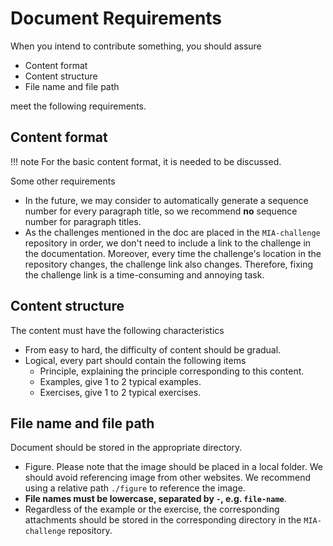 # Document Requirements

When you intend to contribute something, you should assure

- Content format
- Content structure
- File name and file path

meet the following requirements.

## Content format

!!! note 
    For the basic content format, it is needed to be discussed.

Some other requirements

- In the future, we may consider to automatically generate a sequence number for every paragraph title, so we recommend **no** sequence number for paragraph titles.
- As the challenges mentioned in the doc are placed in the `MIA-challenge` repository in order, we don't need to include a link to the challenge in the documentation. Moreover, every time the challenge's location in the repository changes, the challenge link also changes. Therefore, fixing the challenge link is a time-consuming and annoying task.

## Content structure

The content must have the following characteristics

- From easy to hard, the difficulty of content should be gradual.
- Logical, every part should contain the following items
  - Principle, explaining the principle corresponding to this content.
  - Examples, give 1 to 2 typical examples.
  - Exercises, give 1 to 2 typical exercises.

## File name and file path

Document should be stored in the appropriate directory.

- Figure. Please note that the image should be placed in a local folder. We should avoid referencing image from other websites. We recommend using a relative path `./figure` to reference the image.
- **File names must be lowercase, separated by `-`, e.g. `file-name`**.
- Regardless of the example or the exercise, the corresponding attachments should be stored in the corresponding directory in the `MIA-challenge` repository.